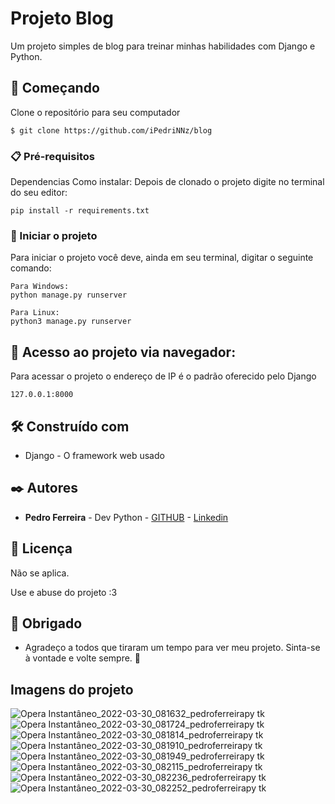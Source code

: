 # Projeto Blog

Um projeto simples de blog para treinar minhas habilidades com Django e Python.

## 🚀 Começando

Clone o repositório para seu computador

```
$ git clone https://github.com/iPedriNNz/blog
```

### 📋 Pré-requisitos

Dependencias
Como instalar:
Depois de clonado o projeto digite no terminal do seu editor:

```
pip install -r requirements.txt
```

### 🔧 Iniciar o projeto
Para iniciar o projeto você deve, ainda em seu terminal, digitar o seguinte comando:
```
Para Windows:
python manage.py runserver
```
```
Para Linux:
python3 manage.py runserver
```

## 📢 Acesso ao projeto via navegador:
Para acessar o projeto o endereço de IP é o padrão oferecido pelo Django

```
127.0.0.1:8000
```

## 🛠️ Construído com

* Django - O framework web usado

## ✒️ Autores

* **Pedro Ferreira** - Dev Python - [GITHUB](https://github.com/iPedriNNz) - [Linkedin](https://www.linkedin.com/in/pedroferreiradev/)

## 📄 Licença

Não se aplica.

Use e abuse do projeto :3

## 🎁 Obrigado

* Agradeço a todos que tiraram um tempo para ver meu projeto. Sinta-se à vontade e volte sempre. 🍺 

##  Imagens do projeto
![Opera Instantâneo_2022-03-30_081632_pedroferreirapy tk](https://user-images.githubusercontent.com/82386291/160827724-6882727c-2f52-4b93-82a4-a79d703fe155.png)
![Opera Instantâneo_2022-03-30_081724_pedroferreirapy tk](https://user-images.githubusercontent.com/82386291/160827796-5033b4f6-952d-42d6-99d8-6480568bf5e9.png)
![Opera Instantâneo_2022-03-30_081814_pedroferreirapy tk](https://user-images.githubusercontent.com/82386291/160827809-1b883ae4-60a4-4685-85e1-1eb57d47cf69.png)
![Opera Instantâneo_2022-03-30_081910_pedroferreirapy tk](https://user-images.githubusercontent.com/82386291/160827813-6e871af0-225b-4c07-84be-287a4232149a.png)
![Opera Instantâneo_2022-03-30_081949_pedroferreirapy tk](https://user-images.githubusercontent.com/82386291/160827817-fb266740-8121-4d0a-9d8f-d2263eb1ff3a.png)
![Opera Instantâneo_2022-03-30_082115_pedroferreirapy tk](https://user-images.githubusercontent.com/82386291/160827822-c72618e9-92e3-4c01-af23-0133e60c4e4a.png)
![Opera Instantâneo_2022-03-30_082236_pedroferreirapy tk](https://user-images.githubusercontent.com/82386291/160827824-83ffbd67-a205-4d86-8b15-6ea073089c4b.png)
![Opera Instantâneo_2022-03-30_082252_pedroferreirapy tk](https://user-images.githubusercontent.com/82386291/160827825-9b59dc0d-b21e-48ea-82ad-86c3a2256e22.png)
